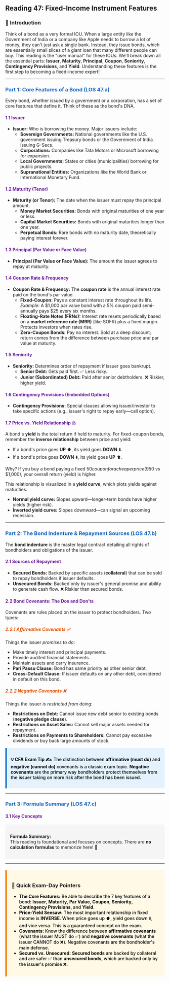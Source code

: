 ## Reading 47: Fixed-Income Instrument Features

### 🎯 Introduction

Think of a bond as a very formal IOU. When a large entity like the Government of India or a company like Apple needs to borrow a lot of money, they can't just ask a single bank. Instead, they issue bonds, which are essentially small slices of a giant loan that many different people can buy. This reading is the "user manual" for these IOUs. We'll break down all the essential parts: **Issuer**, **Maturity**, **Principal**, **Coupon**, **Seniority**, **Contingency Provisions**, and **Yield**. Understanding these features is the first step to becoming a fixed-income expert!

-----

### <span style="color: #1565C0;">Part 1: Core Features of a Bond (LOS 47.a)</span>

Every bond, whether issued by a government or a corporation, has a set of core features that define it. Think of these as the bond's DNA.

#### <span style="color: #6A1B9A;">1.1 Issuer</span>
* **Issuer:** Who is borrowing the money. Major issuers include:
  * **Sovereign Governments:** National governments like the U.S. government issuing Treasury bonds or the Government of India issuing G-Secs.
  * **Corporations:** Companies like Tata Motors or Microsoft borrowing for expansion.
  * **Local Governments:** States or cities (municipalities) borrowing for public projects.
  * **Supranational Entities:** Organizations like the World Bank or International Monetary Fund.

#### <span style="color: #6A1B9A;">1.2 Maturity (Tenor)</span>
* **Maturity (or Tenor):** The date when the issuer must repay the principal amount.
  * **Money Market Securities:** Bonds with original maturities of one year or less.
  * **Capital Market Securities:** Bonds with original maturities longer than one year.
  * **Perpetual Bonds:** Rare bonds with no maturity date, theoretically paying interest forever.

#### <span style="color: #6A1B9A;">1.3 Principal (Par Value or Face Value)</span>
* **Principal (Par Value or Face Value):** The amount the issuer agrees to repay at maturity.

#### <span style="color: #6A1B9A;">1.4 Coupon Rate & Frequency</span>
* **Coupon Rate & Frequency:** The **coupon rate** is the annual interest rate paid on the bond's par value.
  * **Fixed-Coupon:** Pays a constant interest rate throughout its life.  
    *Example:* A $1,000 par value bond with a 5% coupon paid semi-annually pays $25 every six months.
  * **Floating-Rate Notes (FRNs):** Interest rate resets periodically based on a **market reference rate (MRR)** (like SOFR) plus a fixed margin. Protects investors when rates rise.
  * **Zero-Coupon Bonds:** Pay no interest. Sold at a deep discount; return comes from the difference between purchase price and par value at maturity.

#### <span style="color: #6A1B9A;">1.5 Seniority</span>
* **Seniority:** Determines order of repayment if issuer goes bankrupt.
  * **Senior Debt:** Gets paid first. ✅ Less risky.
  * **Junior (Subordinated) Debt:** Paid after senior debtholders. ❌ Riskier, higher yield.

#### <span style="color: #6A1B9A;">1.6 Contingency Provisions (Embedded Options)</span>
* **Contingency Provisions:** Special clauses allowing issuer/investor to take specific actions (e.g., issuer's right to repay early—call option).

#### <span style="color: #6A1B9A;">1.7 Price vs. Yield Relationship ⚖️</span>
A bond's **yield** is the total return if held to maturity. For fixed-coupon bonds, remember the **inverse relationship** between price and yield:
* If a bond's price goes **UP** ⬆️, its yield goes **DOWN** ⬇️.
* If a bond's price goes **DOWN** ⬇️, its yield goes **UP** ⬆️.

Why? If you buy a bond paying a fixed $50 coupon for a cheaper price ($950 vs $1,000), your overall return (yield) is higher.

This relationship is visualized in a **yield curve**, which plots yields against maturities.  
* **Normal yield curve:** Slopes upward—longer-term bonds have higher yields (higher risk).
* **Inverted yield curve:** Slopes downward—can signal an upcoming recession.

-----

### <span style="color: #1565C0;">Part 2: The Bond Indenture & Repayment Sources (LOS 47.b)</span>

The **bond indenture** is the master legal contract detailing all rights of bondholders and obligations of the issuer.

#### <span style="color: #6A1B9A;">2.1 Sources of Repayment</span>
* **Secured Bonds:** Backed by specific assets (**collateral**) that can be sold to repay bondholders if issuer defaults.
* **Unsecured Bonds:** Backed only by issuer's general promise and ability to generate cash flow. ❌ Riskier than secured bonds.

#### <span style="color: #6A1B9A;">2.2 Bond Covenants: The Dos and Don'ts</span>
Covenants are rules placed on the issuer to protect bondholders. Two types:

##### <span style="color: #E65100;">2.2.1 Affirmative Covenants ✅</span>
Things the issuer *promises to do*:
* Make timely interest and principal payments.
* Provide audited financial statements.
* Maintain assets and carry insurance.
* **Pari Passu Clause:** Bond has same priority as other senior debt.
* **Cross-Default Clause:** If issuer defaults on any other debt, considered in default on this bond.

##### <span style="color: #E65100;">2.2.2 Negative Covenants ❌</span>
Things the issuer *is restricted from doing*:
* **Restrictions on Debt:** Cannot issue new debt senior to existing bonds (**negative pledge clause**).
* **Restrictions on Asset Sales:** Cannot sell major assets needed for repayment.
* **Restrictions on Payments to Shareholders:** Cannot pay excessive dividends or buy back large amounts of stock.

<div style="background-color: #E3F2FD; border-left: 5px solid #1976D2; padding: 12px; margin: 15px 0;">
<div style="color: #000000; font-weight: 500;">

**💡 CFA Exam Tip ✍️:** The distinction between **affirmative (must do)** and **negative (cannot do)** covenants is a classic exam topic. **Negative covenants** are the primary way bondholders protect themselves from the issuer taking on more risk after the bond has been issued.

</div>
</div>

-----

### <span style="color: #1565C0;">Part 3: Formula Summary (LOS 47.c)</span>

#### <span style="color: #6A1B9A;">3.1 Key Concepts</span>

<div style="background-color: #F5F5F5; padding: 15px; border-radius: 5px; margin: 10px 0;">

**Formula Summary:**  
This reading is foundational and focuses on concepts. There are **no calculation formulas** to memorize here! 🎉

</div>

-----

<div style="background-color: #FFF9E6; border-left: 5px solid #F57C00; padding: 15px; margin: 20px 0;">

### 🎯 Quick Exam-Day Pointers

<div style="color: #000000; font-weight: 500;">

* **The Core Features:** Be able to describe the 7 key features of a bond: **Issuer**, **Maturity**, **Par Value**, **Coupon**, **Seniority**, **Contingency Provisions**, and **Yield**.
* **Price-Yield Seesaw:** The most important relationship in fixed income is **INVERSE**. When price goes up ⬆️, yield goes down ⬇️, and vice versa. This is a guaranteed concept on the exam.
* **Covenants:** Know the difference between **affirmative covenants** (what the issuer MUST do ✅) and **negative covenants** (what the issuer CANNOT do ❌). Negative covenants are the bondholder's main defense.
* **Secured vs. Unsecured:** **Secured bonds** are backed by collateral and are safer ✅ than **unsecured bonds**, which are backed only by the issuer's promise ❌.

</div>
</div>